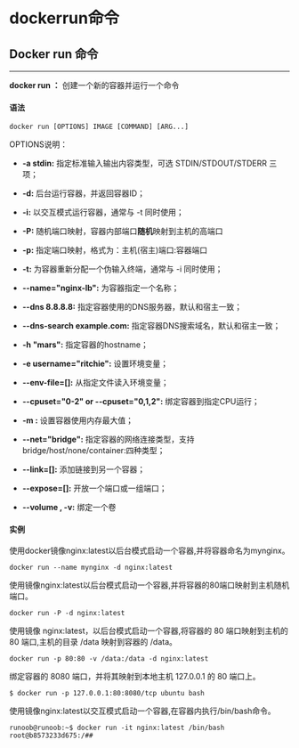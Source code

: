 # dockerrun命令

## Docker run 命令

* * *

**docker run ：** 创建一个新的容器并运行一个命令

#### 语法

~~~
docker run [OPTIONS] IMAGE [COMMAND] [ARG...]
~~~

OPTIONS说明：

*   **\-a stdin:** 指定标准输入输出内容类型，可选 STDIN/STDOUT/STDERR 三项；
    
*   **\-d:** 后台运行容器，并返回容器ID；
    
*   **\-i:** 以交互模式运行容器，通常与 -t 同时使用；
    
*   **\-P:** 随机端口映射，容器内部端口**随机**映射到主机的高端口
    
*   **\-p:** 指定端口映射，格式为：主机(宿主)端口:容器端口
    
*   **\-t:** 为容器重新分配一个伪输入终端，通常与 -i 同时使用；
    
*   **\--name="nginx-lb":** 为容器指定一个名称；
    
*   **\--dns 8.8.8.8:** 指定容器使用的DNS服务器，默认和宿主一致；
    
*   **\--dns-search example.com:** 指定容器DNS搜索域名，默认和宿主一致；
    
*   **\-h "mars":** 指定容器的hostname；
    
*   **\-e username="ritchie":** 设置环境变量；
    
*   **\--env-file=\[\]:** 从指定文件读入环境变量；
    
*   **\--cpuset="0-2" or --cpuset="0,1,2":** 绑定容器到指定CPU运行；
    
*   **\-m :** 设置容器使用内存最大值；
    
*   **\--net="bridge":** 指定容器的网络连接类型，支持 bridge/host/none/container:四种类型；
    
*   **\--link=\[\]:** 添加链接到另一个容器；
    
*   **\--expose=\[\]:** 开放一个端口或一组端口；
    
*   **\--volume , -v:** 绑定一个卷
    

#### 实例

使用docker镜像nginx:latest以后台模式启动一个容器,并将容器命名为mynginx。

~~~
docker run --name mynginx -d nginx:latest
~~~

使用镜像nginx:latest以后台模式启动一个容器,并将容器的80端口映射到主机随机端口。

~~~
docker run -P -d nginx:latest
~~~

使用镜像 nginx:latest，以后台模式启动一个容器,将容器的 80 端口映射到主机的 80 端口,主机的目录 /data 映射到容器的 /data。

~~~
docker run -p 80:80 -v /data:/data -d nginx:latest
~~~

绑定容器的 8080 端口，并将其映射到本地主机 127.0.0.1 的 80 端口上。

~~~
$ docker run -p 127.0.0.1:80:8080/tcp ubuntu bash
~~~

使用镜像nginx:latest以交互模式启动一个容器,在容器内执行/bin/bash命令。

~~~
runoob@runoob:~$ docker run -it nginx:latest /bin/bash
root@b8573233d675:/## 
~~~